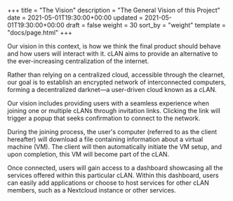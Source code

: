 +++
title = "The Vision"
description = "The General Vision of this Project"
date = 2021-05-01T19:30:00+00:00
updated = 2021-05-01T19:30:00+00:00
draft = false
weight = 30
sort_by = "weight"
template = "docs/page.html"
+++

Our vision in this context, is how we think the final product should behave and how users will interact with it. cLAN aims to provide an alternative to the ever-increasing centralization of the internet.

Rather than relying on a centralized cloud, accessible through the clearnet, our goal is to establish an encrypted network of interconnected computers, forming a decentralized darknet—a user-driven cloud known as a cLAN.

Our vision includes providing users with a seamless experience when joining one or multiple cLANs through invitation links. Clicking the link will trigger a popup that seeks confirmation to connect to the network.

During the joining process, the user's computer (referred to as the client hereafter) will download a file containing information about a virtual machine (VM). The client will then automatically initiate the VM setup, and upon completion, this VM will become part of the cLAN.

Once connected, users will gain access to a dashboard showcasing all the services offered within this particular cLAN. Within this dashboard, users can easily add applications or choose to host services for other cLAN members, such as a Nextcloud instance or other services.